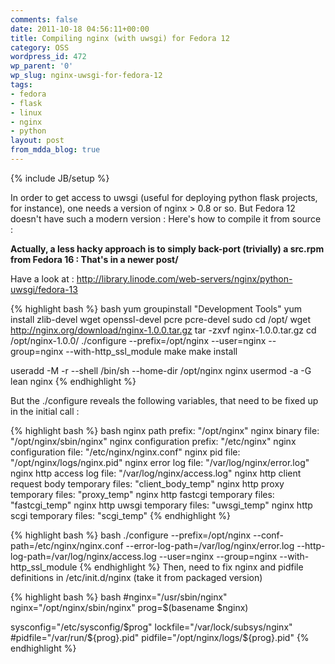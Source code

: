 ```yaml
---
comments: false
date: 2011-10-18 04:56:11+00:00
title: Compiling nginx (with uwsgi) for Fedora 12
category: OSS
wordpress_id: 472
wp_parent: '0'
wp_slug: nginx-uwsgi-for-fedora-12
tags:
- fedora
- flask
- linux
- nginx
- python
layout: post
from_mdda_blog: true
---
```

{% include JB/setup %}


In order to get access to uwsgi (useful for deploying python flask projects, for instance), one needs a version of nginx > 0.8 or so.  But Fedora 12 doesn't have such a modern version :  Here's how to compile it from source : 

**Actually, a less hacky approach is to simply back-port (trivially) a src.rpm from Fedora 16 : That's in a newer post/**

Have a look at : http://library.linode.com/web-servers/nginx/python-uwsgi/fedora-13


{% highlight bash %}
bash
yum groupinstall "Development Tools"
yum install zlib-devel wget openssl-devel pcre pcre-devel sudo
cd /opt/
wget http://nginx.org/download/nginx-1.0.0.tar.gz
tar -zxvf nginx-1.0.0.tar.gz
cd /opt/nginx-1.0.0/
./configure --prefix=/opt/nginx --user=nginx --group=nginx --with-http_ssl_module
make
make install

useradd -M -r --shell /bin/sh --home-dir /opt/nginx nginx
usermod -a -G lean nginx
{% endhighlight %}

But the ./configure reveals the following variables, that need to be fixed up in the initial call :


{% highlight bash %}
bash
  nginx path prefix: "/opt/nginx"
  nginx binary file: "/opt/nginx/sbin/nginx"
  nginx configuration prefix: "/etc/nginx"
  nginx configuration file: "/etc/nginx/nginx.conf"
  nginx pid file: "/opt/nginx/logs/nginx.pid"
  nginx error log file: "/var/log/nginx/error.log"
  nginx http access log file: "/var/log/nginx/access.log"
  nginx http client request body temporary files: "client_body_temp"
  nginx http proxy temporary files: "proxy_temp"
  nginx http fastcgi temporary files: "fastcgi_temp"
  nginx http uwsgi temporary files: "uwsgi_temp"
  nginx http scgi temporary files: "scgi_temp"
{% endhighlight %}


{% highlight bash %}
bash
./configure --prefix=/opt/nginx --conf-path=/etc/nginx/nginx.conf --error-log-path=/var/log/nginx/error.log --http-log-path=/var/log/nginx/access.log  --user=nginx --group=nginx --with-http_ssl_module
{% endhighlight %}
Then, need to fix nginx and pidfile definitions in /etc/init.d/nginx (take it from packaged version)


{% highlight bash %}
bash
#nginx="/usr/sbin/nginx"
nginx="/opt/nginx/sbin/nginx"
prog=$(basename $nginx)

sysconfig="/etc/sysconfig/$prog"
lockfile="/var/lock/subsys/nginx"
#pidfile="/var/run/${prog}.pid"
pidfile="/opt/nginx/logs/${prog}.pid" 
{% endhighlight %}
